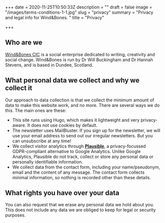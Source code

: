 +++
date = 2020-11-25T10:50:33Z
description = ""
draft = false
image = "/images/terms-conditions-1-1.jpg"
slug = "privacy"
summary = "Privacy and legal info for Wind&Bones. "
title = "Privacy"

+++


## Who are we

[Wind&Bones CIC](https://www.windandbones.com) is a social enterprise dedicated to writing, creativity and social change. Wind&Bones is run by Dr Will Buckingham and Dr Hannah Stevens, and is based in Dundee, Scotland.

## What personal data we collect and why we collect it

Our approach to data collection is that we collect the minimum amount of data to make this website work, and no more. There are several ways we do this. The main ones are these:

* This site runs using Hugo, which makes it lightweight and very privacy-aware. It does not use cookies by default.
* The newsletter uses MailBluster. If you sign up for the newsletter, we will use your email address to send out our irregular newsletters. But you can unsubscribe at any time!
* We collect visitor analytics through [**Plausible**](https://plausible.io), a privacy-focussed GDPR-compliant alternative to Google Analytics. Unlike Google Analytics, Plausible do not track, collect or store any personal data or personally identifiable information.
* We collect data from the contact form, including your name/pseudonym, email and the content of any message. The contact form collects minimal information, so nothing is recorded other than these details.

## What rights you have over your data

You can also request that we erase any personal data we hold about you. This does not include any data we are obliged to keep for legal or security purposes.

